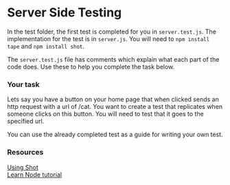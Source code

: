 # Server Side Testing

In the test folder, the first test is completed for you in `server.test.js`. The
implementation for the test is in `server.js`. You will need to `npm install tape` and `npm install shot`.

The `server.test.js` file has comments which explain what each part of the code does. Use these to help you complete the task below.

### Your task

Lets say you have a button on your home page that when clicked sends an http
request with a url of /cat. You want to create a test that replicates when
someone clicks on this button. You will need to test that it goes to the specified url.

You can use the already completed test as a guide for writing your own test.

### Resources

[Using Shot](https://www.npmjs.com/package/shot)  
[Learn Node tutorial](https://github.com/nikhilaravi/learn-node)
